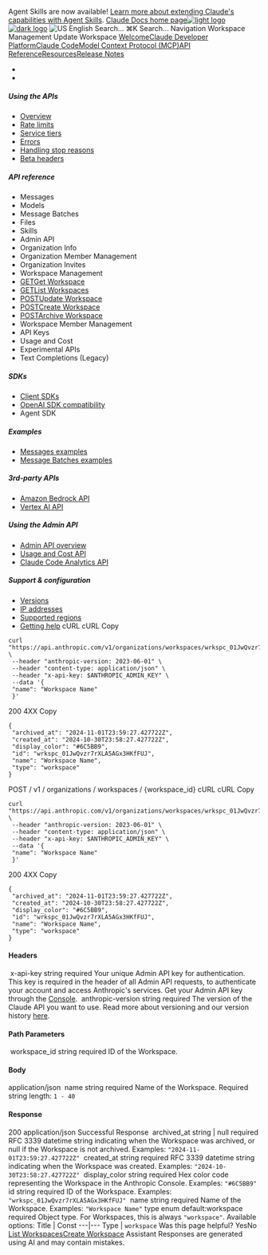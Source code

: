Agent Skills are now available! [Learn more about extending Claude's capabilities with Agent Skills](/en/docs/agents-and-tools/agent-skills/overview).
[Claude Docs home page![light logo](https://mintcdn.com/anthropic-claude-docs/DcI2Ybid7ZEnFaf0/logo/light.svg?fit=max&auto=format&n=DcI2Ybid7ZEnFaf0&q=85&s=c877c45432515ee69194cb19e9f983a2)![dark logo](https://mintcdn.com/anthropic-claude-docs/DcI2Ybid7ZEnFaf0/logo/dark.svg?fit=max&auto=format&n=DcI2Ybid7ZEnFaf0&q=85&s=f5bb877be0cb3cba86cf6d7c88185216)](/)
![US](https://d3gk2c5xim1je2.cloudfront.net/flags/US.svg)
English
Search...
⌘K
Search...
Navigation
Workspace Management
Update Workspace
[Welcome](/en/home)[Claude Developer Platform](/en/docs/intro)[Claude Code](/en/docs/claude-code/overview)[Model Context Protocol (MCP)](/en/docs/mcp)[API Reference](/en/api/messages)[Resources](/en/resources/overview)[Release Notes](/en/release-notes/overview)
* [](/en/docs/intro)
* [](/en/api/overview)
##### Using the APIs
 * [Overview](/en/api/overview)
 * [Rate limits](/en/api/rate-limits)
 * [Service tiers](/en/api/service-tiers)
 * [Errors](/en/api/errors)
 * [Handling stop reasons](/en/api/handling-stop-reasons)
 * [Beta headers](/en/api/beta-headers)
##### API reference
 * Messages
 * Models
 * Message Batches
 * Files
 * Skills
 * Admin API
 * Organization Info
 * Organization Member Management
 * Organization Invites
 * Workspace Management
 * [GETGet Workspace](/en/api/admin-api/workspaces/get-workspace)
 * [GETList Workspaces](/en/api/admin-api/workspaces/list-workspaces)
 * [POSTUpdate Workspace](/en/api/admin-api/workspaces/update-workspace)
 * [POSTCreate Workspace](/en/api/admin-api/workspaces/create-workspace)
 * [POSTArchive Workspace](/en/api/admin-api/workspaces/archive-workspace)
 * Workspace Member Management
 * API Keys
 * Usage and Cost
 * Experimental APIs
 * Text Completions (Legacy)
##### SDKs
 * [Client SDKs](/en/api/client-sdks)
 * [OpenAI SDK compatibility](/en/api/openai-sdk)
 * Agent SDK
##### Examples
 * [Messages examples](/en/api/messages-examples)
 * [Message Batches examples](/en/api/messages-batch-examples)
##### 3rd-party APIs
 * [Amazon Bedrock API](/en/api/claude-on-amazon-bedrock)
 * [Vertex AI API](/en/api/claude-on-vertex-ai)
##### Using the Admin API
 * [Admin API overview](/en/api/administration-api)
 * [Usage and Cost API](/en/api/usage-cost-api)
 * [Claude Code Analytics API](/en/api/claude-code-analytics-api)
##### Support & configuration
 * [Versions](/en/api/versioning)
 * [IP addresses](/en/api/ip-addresses)
 * [Supported regions](/en/api/supported-regions)
 * [Getting help](/en/api/getting-help)
cURL
cURL
Copy
```
curl "https://api.anthropic.com/v1/organizations/workspaces/wrkspc_01JwQvzr7rXLA5AGx3HKfFUJ" \
 --header "anthropic-version: 2023-06-01" \
 --header "content-type: application/json" \
 --header "x-api-key: $ANTHROPIC_ADMIN_KEY" \
 --data '{
 "name": "Workspace Name"
 }'
```
200
4XX
Copy
```
{
 "archived_at": "2024-11-01T23:59:27.427722Z",
 "created_at": "2024-10-30T23:58:27.427722Z",
 "display_color": "#6C5BB9",
 "id": "wrkspc_01JwQvzr7rXLA5AGx3HKfFUJ",
 "name": "Workspace Name",
 "type": "workspace"
}
```
POST
/
v1
/
organizations
/
workspaces
/
{workspace_id}
cURL
cURL
Copy
```
curl "https://api.anthropic.com/v1/organizations/workspaces/wrkspc_01JwQvzr7rXLA5AGx3HKfFUJ" \
 --header "anthropic-version: 2023-06-01" \
 --header "content-type: application/json" \
 --header "x-api-key: $ANTHROPIC_ADMIN_KEY" \
 --data '{
 "name": "Workspace Name"
 }'
```
200
4XX
Copy
```
{
 "archived_at": "2024-11-01T23:59:27.427722Z",
 "created_at": "2024-10-30T23:58:27.427722Z",
 "display_color": "#6C5BB9",
 "id": "wrkspc_01JwQvzr7rXLA5AGx3HKfFUJ",
 "name": "Workspace Name",
 "type": "workspace"
}
```
#### Headers
[​](#parameter-x-api-key)
x-api-key
string
required
Your unique Admin API key for authentication.
This key is required in the header of all Admin API requests, to authenticate your account and access Anthropic's services. Get your Admin API key through the [Console](https://console.anthropic.com/settings/admin-keys).
[​](#parameter-anthropic-version)
anthropic-version
string
required
The version of the Claude API you want to use.
Read more about versioning and our version history [here](https://docs.claude.com/en/api/versioning).
#### Path Parameters
[​](#parameter-workspace-id)
workspace_id
string
required
ID of the Workspace.
#### Body
application/json
[​](#body-name)
name
string
required
Name of the Workspace.
Required string length: `1 - 40`
#### Response
200
application/json
Successful Response
[​](#response-archived-at)
archived_at
string<date-time> | null
required
RFC 3339 datetime string indicating when the Workspace was archived, or null if the Workspace is not archived.
Examples:
`"2024-11-01T23:59:27.427722Z"`
[​](#response-created-at)
created_at
string<date-time>
required
RFC 3339 datetime string indicating when the Workspace was created.
Examples:
`"2024-10-30T23:58:27.427722Z"`
[​](#response-display-color)
display_color
string
required
Hex color code representing the Workspace in the Anthropic Console.
Examples:
`"#6C5BB9"`
[​](#response-id)
id
string
required
ID of the Workspace.
Examples:
`"wrkspc_01JwQvzr7rXLA5AGx3HKfFUJ"`
[​](#response-name)
name
string
required
Name of the Workspace.
Examples:
`"Workspace Name"`
[​](#response-type)
type
enum<string>
default:workspace
required
Object type.
For Workspaces, this is always `"workspace"`.
Available options: Title | Const 
---|--- 
Type | `workspace` 
Was this page helpful?
YesNo
[List Workspaces](/en/api/admin-api/workspaces/list-workspaces)[Create Workspace](/en/api/admin-api/workspaces/create-workspace)
Assistant
Responses are generated using AI and may contain mistakes.